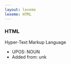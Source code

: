```yaml
---
layout: lexeme
lexeme: HTML
---
```


###  HTML

Hyper-Text Markup Language
* UPOS:  NOUN
* Added from:  unk

